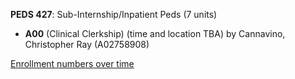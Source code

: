 **PEDS 427**: Sub-Internship/Inpatient Peds (7 units)

- **A00** (Clinical Clerkship) (time and location TBA) by Cannavino, Christopher Ray (A02758908)

[Enrollment numbers over time](./PEDS427.tsv)
